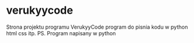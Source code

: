 # verukyycode
Strona projektu programu VerukyyCode program do pisnia kodu w python html css itp. PS. Program napisany w python
